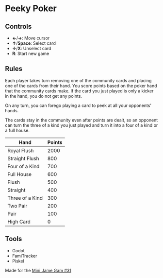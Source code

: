 # Peeky Poker

## Controls
- **←**/**→**: Move cursor
- **↑**/**Space**: Select card
- **↓**/**X**: Unselect card
- **R**: Start new game

## Rules

Each player takes turn removing one of the community cards and placing one of the cards from their hand. You score points based on the poker hand that the community cards make. If the card you just played is only a kicker in the hand, you do not get any points.

On any turn, you can forego playing a card to peek at all your opponents' hands.

The cards stay in the community even after points are dealt, so an opponent can turn the three of a kind you just played and turn it into a four of a kind or a full house.

| Hand | Points |
| --- | --- |
| Royal Flush | 2000 |
| Straight Flush | 800 |
| Four of a Kind | 700 |
| Full House | 600 |
| Flush | 500 |
| Straight | 400 |
| Three of a Kind | 300 |
| Two Pair | 200 |
| Pair | 100 |
| High Card | 0 |

## Tools
- Godot
- FamiTracker
- Piskel

Made for the [Mini Jame Gam #31](https://itch.io/jam/mini-jame-gam-31)
